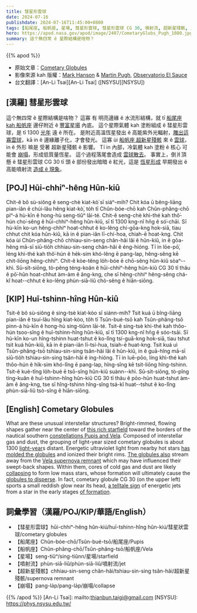 ```yaml
---
title: 彗星形雲球
date: 2024-07-16
publishdate: 2024-07-16T11:45:00+0800
tags: [船尾座, 船帆座, 星場, 彗星形雲球, 彗星形雲球 CG 30, 噴射流, 超新星殘骸, 崩塌]
hero: https://apod.nasa.gov/apod/image/2407/CometaryGlobs_Pugh_1080.jpg
summary: 這个無四常 ê 星際結構是啥物？
---
```


{{% apod %}}

- 原始文章：[Cometary Globules](https://apod.nasa.gov/apod/ap240716.html)
- 影像來源 kah 版權：[Mark Hanson](https://www.hansonastronomy.com/bio) & [Martin Pugh](https://www.martinpughastrophotography.space/about), [Observatorio El Sauce](https://obstech.cl/)
- 台文翻譯：[An-Li Tsai][An-Li Tsai] ([NSYSU][NSYSU])

## [漢羅] 彗星形雲球
這个無四常 ê 星際結構是啥物？
這寡 有 明亮邊緣 ê 水流形結構，就 tī [船尾座 kah 船帆座][constellations Pupis and Vela] 邊仔附近 ê [豐富星場][this rich starfield] 內底。
這个星際氣體 kah 塗粉組成 ê 彗星形雲球，是 tī 1300 [光年][light-year] 遠 ê 所在。
是附近高溫恆星發出 ê 高能紫外光輻射，[雕出這寡雲球][has molded the globules]，kā in ê 邊緣離子化，才會發光。
這寡 ùi [船帆座 超新星殘骸][Vela supernova remnant] 來 ê [雲球][The globules also]，in ê 外形 嘛是 受著 超新星殘骸 ê 影響。
Tī in 內部，冷氣體 kah 塗粉 ê 核心 可能會 [崩塌][collapsing]，形成低質量恆星。
這个過程落尾會造成 [雲球散去][globules to disperse]。
事實上，倒爿頂懸 ê 彗星形雲球 CG 30 tī 頭 ê 部份發出暗暗 ê 紅光，這是 [恆星形成][of formation] 早期發出 ê 高能噴射流 [造成 ê 現象][a telltale sign]。

## [POJ] Hūi-chhiⁿ-hêng Hûn-kiû
Chit-ê bô sù-siông ê seng-chè kiat-kò͘ sī siáⁿ-mih?
Chit kóa ū bêng-liāng pian-iân ê chúi-lâu hêng kiat-kò͘, to̍h tī Chûn-bóe-chō kah Chûn-phâng-chō piⁿ-á hù-kīn ê hong-hù seng-tiûⁿ lāi-té.
Chit-ê seng-chè khì-thé kah thô͘-hún cho͘-sêng ê hūi-chhiⁿ-hêng hûn-kiû, sī tī 1300 kng-nî hn̄g ê só͘-chāi.
Sī hù-kīn ko-un hêng-chhiⁿ hoat-chhut ê ko-lêng chí-gōa-kng hok-siā, tiau chhut chit kóa hûn-kiû, kā in ê pian-iân lī-chí-hoa, chiah-ē hoat-kng.
Chit kóa ùi Chûn-phâng-chō chhiau-sin-seng chân-hâi lâi ê hûn-kiû, in ê gōa-hêng mā-sī siū-tio̍h chhiau-sin-seng chân-hâi ê éng-hióng.
Tī in lōe-pō͘, léng khì-thé kah thô͘-hún ê he̍k-sim khó-lêng ē pang-lap, hêng-sêng kē chit-liōng hêng-chhiⁿ.
Chit-ê kòe-têng lo̍h-bóe ē chō-sêng hûn-kiû sòaⁿ--khì.
Sū-si̍t-siōng, tò-pêng téng-koân ê hūi-chhiⁿ-hêng hûn-kiû CG 30 tī thâu ê pō͘-hūn hoat-chhut àm-àm ê âng-kng, che sī hêng-chhiⁿ hêng-sêng chá-kî hoat--chhut ê ko-lêng phùn-siā-liû chò-sêng ê hiān-siōng.

## [KIP] Huī-tshinn-hîng Hûn-kiû
Tsit-ê bô sù-siông ê sing-tsè kiat-kòo sī siánn-mih?
Tsit kuá ū bîng-liāng pian-iân ê tsuí-lâu hîng kiat-kòo, to̍h tī Tsûn-bué-tsō kah Tsûn-phâng-tsō pinn-á hù-kīn ê hong-hù sing-tiûnn lāi-té.
Tsit-ê sing-tsè khì-thé kah thôo-hún tsoo-sîng ê huī-tshinn-hîng hûn-kiû, sī tī 1300 kng-nî hn̄g ê sóo-tsāi.
Sī hù-kīn ko-un hîng-tshinn huat-tshut ê ko-lîng tsí-guā-kng hok-siā, tiau tshut tsit kuá hûn-kiû, kā in ê pian-iân lī-tsí-hua, tsiah-ē huat-kng.
Tsit kuá uì Tsûn-phâng-tsō tshiau-sin-sing tsân-hâi lâi ê hûn-kiû, in ê guā-hîng mā-sī siū-tio̍h tshiau-sin-sing tsân-hâi ê íng-hióng.
Tī in luē-pōo, líng khì-thé kah thôo-hún ê hi̍k-sim khó-lîng ē pang-lap, hîng-sîng kē tsit-liōng hîng-tshinn.
Tsit-ê kuè-tîng lo̍h-bué ē tsō-sîng hûn-kiû suànn--khì.
Sū-si̍t-siōng, tò-pîng tíng-kuân ê huī-tshinn-hîng hûn-kiû CG 30 tī thâu ê pōo-hūn huat-tshut àm-àm ê âng-kng, tse sī hîng-tshinn hîng-sîng tsá-kî huat--tshut ê ko-lîng phùn-siā-liû tsò-sîng ê hiān-siōng.

## [English] Cometary Globules
What are these unusual interstellar structures?
Bright-rimmed, flowing shapes gather near the center of [this rich starfield][this rich starfield] toward the borders of the nautical southern [constellations Pupis and Vela][constellations Pupis and Vela].
Composed of interstellar gas and dust, the grouping of light-year sized cometary globules is about 1300 [light-year][light-year]s distant.
Energetic ultraviolet light from nearby hot stars [has molded the globules][has molded the globules] and ionized their bright rims.
[The globules also][The globules also] stream away from the [Vela supernova remnant][Vela supernova remnant] which may have influenced their swept-back shapes.
Within them, cores of cold gas and dust are likely [collapsing][collapsing] to form low mass stars, whose formation will ultimately cause the [globules to disperse][globules to disperse].
In fact, cometary globule CG 30 (on the upper left) sports a small reddish glow near its head, [a telltale sign][a telltale sign] of energetic jets from a star in the early stages [of formation][of formation].

## 詞彙學習（漢羅/POJ/KIP/華語/English）
- 【彗星形雲球】hūi-chhiⁿ-hêng hûn-kiú/huī-tshinn-hîng hûn-kiú/彗星狀雲球/cometary globules
- 【船尾座】Chûn-bóe-chō/Tsûn-bué-tsō/船尾座/Pupis
- 【船帆座】Chûn-phâng-chō/Tsûn-phâng-tsō/船帆座/Vela
- 【星場】seng-tiûⁿ/sing-tiûnn/星場/starfield
- 【噴射流】phùn-siā-liû/phùn-siā-liû/噴射流/jet
- 【超新星殘骸】chhiau-sin-seng chân-hâi/tshiau-sin-sing tsân-hâi/超新星殘骸/supernova remnant
- 【崩塌】pang-la̍p/pang-la̍p/崩塌/collapse

{{% /apod %}}
[An-Li Tsai]: mailto:thianbun.taigi@gmail.com
[NSYSU]: https://phys.nsysu.edu.tw/

[copyright]: https://apod.nasa.gov/apod/fap/lib/about_apod.html#srapply
[License3]: https://creativecommons.org/licenses/by/3.0/
[License2]:https://creativecommons.org/licenses/by-nc-nd/2.0/

[this rich starfield]:https://www.hansonastronomy.com/cg-30-cometary-globule
[constellations Pupis and Vela]:http://en.wikipedia.org/wiki/Argo_Navis
[light-year]:https://spaceplace.nasa.gov/light-year/
[has molded the globules]:https://apod.nasa.gov/apod/ap071215.html
[The globules also]:http://arxiv.org/abs/astro-ph/0502285
[Vela supernova remnant]:https://apod.nasa.gov/apod/ap190110.html
[collapsing]:https://pbs.twimg.com/media/BUCOEePIcAAht9h.jpg
[globules to disperse]:https://apod.nasa.gov/apod/ap230104.html
[a telltale sign]:https://ui.adsabs.harvard.edu/abs/1990MNRAS.242..419S/abstract
[of formation]:https://science.nasa.gov/mission/hubble/science/science-highlights/exploring-the-birth-of-stars/
